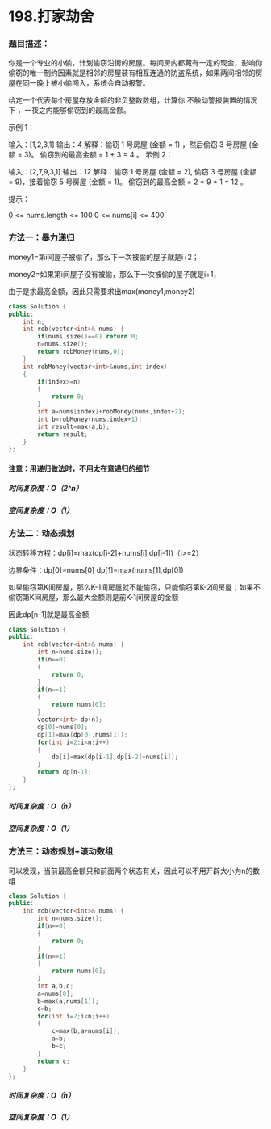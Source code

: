 # 198.打家劫舍

### 题目描述：

你是一个专业的小偷，计划偷窃沿街的房屋。每间房内都藏有一定的现金，影响你偷窃的唯一制约因素就是相邻的房屋装有相互连通的防盗系统，如果两间相邻的房屋在同一晚上被小偷闯入，系统会自动报警。

给定一个代表每个房屋存放金额的非负整数数组，计算你 不触动警报装置的情况下 ，一夜之内能够偷窃到的最高金额。

 

示例 1：

输入：[1,2,3,1]
输出：4
解释：偷窃 1 号房屋 (金额 = 1) ，然后偷窃 3 号房屋 (金额 = 3)。
     偷窃到的最高金额 = 1 + 3 = 4 。
示例 2：

输入：[2,7,9,3,1]
输出：12
解释：偷窃 1 号房屋 (金额 = 2), 偷窃 3 号房屋 (金额 = 9)，接着偷窃 5 号房屋 (金额 = 1)。
     偷窃到的最高金额 = 2 + 9 + 1 = 12 。


提示：

0 <= nums.length <= 100
0 <= nums[i] <= 400

### 方法一：暴力递归

money1=第i间屋子被偷了，那么下一次被偷的屋子就是i+2；

money2=如果第i间屋子没有被偷，那么下一次被偷的屋子就是i+1，

由于是求最高金额，因此只需要求出max(money1,money2)

```c++
class Solution {
public:
    int n;
    int rob(vector<int>& nums) {
        if(nums.size()==0) return 0;
        n=nums.size();
        return robMoney(nums,0);
    }
    int robMoney(vector<int>&nums,int index)
    {
        if(index>=n)
        {
            return 0;
        }
        int a=nums[index]+robMoney(nums,index+2);
        int b=robMoney(nums,index+1);
        int result=max(a,b);
        return result;
    }
};
```

#### 注意：用递归做法时，不用太在意递归的细节

##### 时间复杂度：O（2^n）

##### 空间复杂度：O（1）

### 方法二：动态规划

状态转移方程：dp[i]=max(dp[i-2]+nums[i],dp[i-1])（i>=2）

边界条件：dp[0]=nums[0]      dp[1]=max(nums[1],dp[0])

如果偷窃第K间房屋，那么K-1间房屋就不能偷窃，只能偷窃第K-2间房屋；如果不偷窃第K间房屋，那么最大金额则是前K-1间房屋的金额

因此dp[n-1]就是最高金额

```c++
class Solution {
public:
    int rob(vector<int>& nums) {
        int n=nums.size();
        if(n==0)
        {
            return 0;
        }
        if(n==1)
        {
            return nums[0];
        }
        vector<int> dp(n);
        dp[0]=nums[0];
        dp[1]=max(dp[0],nums[1]);
        for(int i=2;i<n;i++)
        {
            dp[i]=max(dp[i-1],dp[i-2]+nums[i]);
        }
        return dp[n-1];
    }
};
```

##### 时间复杂度：O（n）

##### 空间复杂度：O（1）

### 方法三：动态规划+滚动数组

可以发现，当前最高金额只和前面两个状态有关，因此可以不用开辟大小为n的数组

```c++
class Solution {
public:
    int rob(vector<int>& nums) {
        int n=nums.size();
        if(n==0)
        {
            return 0;
        }
        if(n==1)
        {
            return nums[0];
        }
        int a,b,c;
        a=nums[0];
        b=max(a,nums[1]);
        c=b;
        for(int i=2;i<n;i++)
        {
            c=max(b,a+nums[i]);
            a=b;
            b=c;
        }
        return c;
    }
};
```

##### 时间复杂度：O（n）

##### 空间复杂度：O（1）